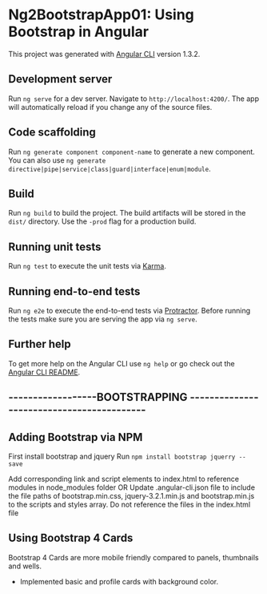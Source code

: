 # Ng2BootstrapApp01: Using Bootstrap in Angular


This project was generated with [Angular CLI](https://github.com/angular/angular-cli) version 1.3.2.

## Development server

Run `ng serve` for a dev server. Navigate to `http://localhost:4200/`. The app will automatically reload if you change any of the source files.

## Code scaffolding

Run `ng generate component component-name` to generate a new component. You can also use `ng generate directive|pipe|service|class|guard|interface|enum|module`.

## Build

Run `ng build` to build the project. The build artifacts will be stored in the `dist/` directory. Use the `-prod` flag for a production build.

## Running unit tests

Run `ng test` to execute the unit tests via [Karma](https://karma-runner.github.io).

## Running end-to-end tests

Run `ng e2e` to execute the end-to-end tests via [Protractor](http://www.protractortest.org/).
Before running the tests make sure you are serving the app via `ng serve`.

## Further help

To get more help on the Angular CLI use `ng help` or go check out the [Angular CLI README](https://github.com/angular/angular-cli/blob/master/README.md).

##   ------------------BOOTSTRAPPING ------------------------------------------

## Adding Bootstrap via NPM
First install bootstrap and jquery
Run `npm install bootstrap jquerry --save`

Add corresponding link and script elements to index.html to reference modules in node_modules folder
OR
Update .angular-cli.json file to include the file paths of bootstrap.min.css, jquery-3.2.1.min.js and bootstrap.min.js to the scripts and styles array. Do not reference the files in the index.html file

## Using Bootstrap 4 Cards

Bootstrap 4 Cards are more mobile friendly compared to panels, thumbnails and wells.

+ Implemented basic and profile cards with background color. 




